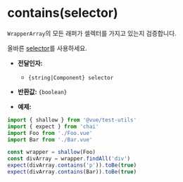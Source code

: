 # contains(selector)

`WrapperArray`의 모든 래퍼가 셀렉터를 가지고 있는지 검증합니다.

올바른 [selector](../selectors.md)를 사용하세요.

- **전달인자:**
  - `{string|Component} selector`

- **반환값:** `{boolean}`

- **예제:**

```js
import { shallow } from '@vue/test-utils'
import { expect } from 'chai'
import Foo from './Foo.vue'
import Bar from './Bar.vue'

const wrapper = shallow(Foo)
const divArray = wrapper.findAll('div')
expect(divArray.contains('p')).toBe(true)
expect(divArray.contains(Bar)).toBe(true)
```

